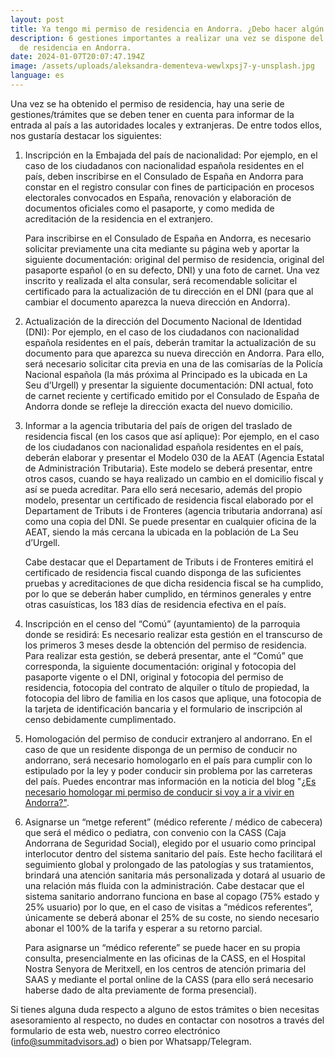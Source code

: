```yaml
---
layout: post
title: Ya tengo mi permiso de residencia en Andorra. ¿Debo hacer algún trámite más?
description: 6 gestiones importantes a realizar una vez se dispone del permiso
  de residencia en Andorra.
date: 2024-01-07T20:07:47.194Z
image: /assets/uploads/aleksandra-dementeva-wewlxpsj7-y-unsplash.jpg
language: es
---
```

Una vez se ha obtenido el permiso de residencia, hay una serie de gestiones/trámites que se deben tener en cuenta para informar de la entrada al país a las autoridades locales y extranjeras. De entre todos ellos, nos gustaría destacar los siguientes:

1. Inscripción en la Embajada del país de nacionalidad: Por ejemplo, en el caso de los ciudadanos con nacionalidad española residentes en el país, deben inscribirse en el Consulado de España en Andorra para constar en el registro consular con fines de participación en procesos electorales convocados en España, renovación y elaboración de documentos oficiales como el pasaporte, y como medida de acreditación de la residencia en el extranjero.

   Para inscribirse en el Consulado de España en Andorra, es necesario solicitar previamente una cita mediante su página web y aportar la siguiente documentación: original del permiso de residencia, original del pasaporte español (o en su defecto, DNI) y una foto de carnet. Una vez inscrito y realizada el alta consular, será recomendable solicitar el certificado para la actualización de tu dirección en el DNI (para que al cambiar el documento aparezca la nueva dirección en Andorra).
2. Actualización de la dirección del Documento Nacional de Identidad (DNI): Por ejemplo, en el caso de los ciudadanos con nacionalidad española residentes en el país, deberán tramitar la actualización de su documento para que aparezca su nueva dirección en Andorra. Para ello, será necesario solicitar cita previa en una de las comisarías de la Policía Nacional española (la más próxima al Principado es la ubicada en La Seu d’Urgell) y presentar la siguiente documentación: DNI actual, foto de carnet reciente y certificado emitido por el Consulado de España de Andorra donde se refleje la dirección exacta del nuevo domicilio.
3. Informar a la agencia tributaria del país de origen del traslado de residencia fiscal (en los casos que así aplique): Por ejemplo, en el caso de los ciudadanos con nacionalidad española residentes en el país, deberán elaborar y presentar el Modelo 030 de la AEAT (Agencia Estatal de Administración Tributaria). Este modelo se deberá presentar, entre otros casos, cuando se haya realizado un cambio en el domicilio fiscal y así se pueda acreditar. Para ello será necesario, además del propio modelo, presentar un certificado de residencia fiscal elaborado por el Departament de Tributs i de Fronteres (agencia tributaria andorrana) así como una copia del DNI. Se puede presentar en cualquier oficina de la AEAT, siendo la más cercana la ubicada en la población de La Seu d’Urgell.

   Cabe destacar que el Departament de Tributs i de Fronteres emitirá el certificado de residencia fiscal cuando disponga de las suficientes pruebas y acreditaciones de que dicha residencia fiscal se ha cumplido, por lo que se deberán haber cumplido, en términos generales y entre otras casuísticas, los 183 días de residencia efectiva en el país.
4. Inscripción en el censo del “Comú” (ayuntamiento) de la parroquia donde se residirá: Es necesario realizar esta gestión en el transcurso de los primeros 3 meses desde la obtención del permiso de residencia. Para realizar esta gestión, se deberá presentar, ante el “Comú” que corresponda, la siguiente documentación: original y fotocopia del pasaporte vigente o el DNI, original y fotocopia del permiso de residencia, fotocopia del contrato de alquiler o título de propiedad, la fotocopia del libro de familia en los casos que aplique, una fotocopia de la tarjeta de identificación bancaria y el formulario de inscripción al censo debidamente cumplimentado.
5. Homologación del permiso de conducir extranjero al andorrano. En el caso de que un residente disponga de un permiso de conducir no andorrano, será necesario homologarlo en el país para cumplir con lo estipulado por la ley y poder conducir sin problema por las carreteras del país. Puedes encontrar mas información en la noticia del blog "[¿Es necesario homologar mi permiso de conducir si voy a ir a vivir en Andorra?"](https://summitadvisors.ad/es/blog/2022-03-01-homologar-permiso-conducir).
6. Asignarse un “metge referent” (médico referente / médico de cabecera) que será el médico o pediatra, con convenio con la CASS (Caja Andorrana de Seguridad Social), elegido por el usuario como principal interlocutor dentro del sistema sanitario del país. Este hecho facilitará el seguimiento global y prolongado de las patologías y sus tratamientos, brindará una atención sanitaria más personalizada y dotará al usuario de una relación más fluida con la administración. Cabe destacar que el sistema sanitario andorrano funciona en base al copago (75% estado y 25% usuario) por lo que, en el caso de visitas a “médicos referentes”, únicamente se deberá abonar el 25% de su coste, no siendo necesario abonar el 100% de la tarifa y esperar a su retorno parcial.

   Para asignarse un “médico referente” se puede hacer en su propia consulta, presencialmente en las oficinas de la CASS, en el Hospital Nostra Senyora de Meritxell, en los centros de atención primaria del SAAS y mediante el portal online de la CASS (para ello será necesario haberse dado de alta previamente de forma presencial).

Si tienes alguna duda respecto a alguno de estos trámites o bien necesitas asesoramiento al respecto, no dudes en contactar con nosotros a través del formulario de esta web, nuestro correo electrónico (info@summitadvisors.ad) o bien por Whatsapp/Telegram.
